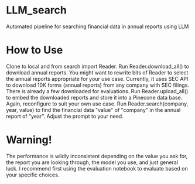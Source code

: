 # LLM_search
Automated pipeline for searching financial data in annual reports using LLM

# How to Use
Clone to local and from search import Reader.
Run Reader.download_all() to download annual reports. You might want to rewrite bits of Reader to select the annual reports appropriate for your use case. Currently, it uses SEC API to download 10K forms (annual reports) from any company with SEC filings.
There is already a few downloaded for evaluations.
Run Reader.upload_all() to embed the downloaded reports and store it into a Pinecone data base. Again, reconfigure to suit your own use case.
Run Reader.search(company, year, value) to find the financial data "value" of "company" in the annual report of "year". Adjust the prompt to your need.

# Warning!
The performance is wildly inconsistent depending on the value you ask for, the report you are looking through, the model you use, and just general luck. I recommend first using the evaluation notebook to evaluate based on your specific choices.

